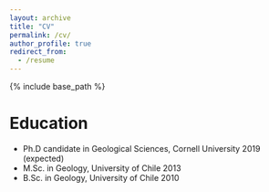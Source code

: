```yaml
---
layout: archive
title: "CV"
permalink: /cv/
author_profile: true
redirect_from:
  - /resume
---
```


{% include base_path %}

Education
======
* Ph.D candidate in Geological Sciences, Cornell University 2019 (expected)
* M.Sc. in Geology, University of Chile 2013
* B.Sc. in Geology, University of Chile 2010
